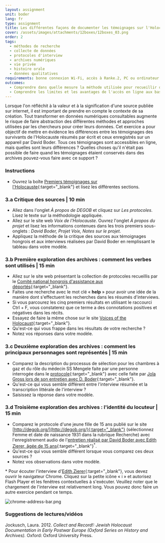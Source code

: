 ```yaml
---
layout: assignment
unit: boder
lang: fr
type: assignment
title: Les différentes façons de documenter les témoignages sur l'Holocauste
cover: /assets/images/attachments/12boxes/12boxes_03.png
order: 2
tags:
  - méthodes de recherche
  - collecte de données
  - protocoles d'interview
  - archives numériques
  - vie privée
  - histoire orale
  - données qualitatives
requirements: bonne connexion Wi-Fi, accès à Ranke.2, PC ou ordinateur portable, application installée sur le PC ou le portable permettant de visualiser des vidéos
outcomes:
  - Comprendre dans quelle mesure la méthode utilisée pour recueillir des données a un impact sur sa valeur informative pour les futurs chercheurs.
  - Comprendre les limites et les avantages de l'accès en ligne aux bases de données regroupant des récits personnels.
---
```


Lorsque l'on réfléchit à la valeur et à la signification d'une source publiée sur internet, il est important de prendre en compte le contexte de sa création. Tout transformer en données numériques consultables augmente le risque de faire abstraction des différentes méthodes et approches utilisées par les chercheurs pour créer leurs données. Cet exercice a pour objectif de mettre en évidence les différences entre les témoignages des survivants de l'Holocauste résumés par écrit et ceux enregistrés sur un appareil par David Boder. Tous ces témoignages sont accessibles en ligne, mais quelles sont leurs différences ? Quelles choses qu'il n'était pas possible de faire quand les témoignages étaient conservés dans des archives pouvez-vous faire avec ce support ?

<!-- more -->

<!-- briefing-student -->

### Instructions
<!-- section-contents -->

- Ouvrez la boîte [Premiers témoignages sur l'Holocauste](https://ranke2.uni.lu/klynt/fr/#Intro){:target="_blank"} et lisez les différentes sections.

<!-- section -->

### 3.a  Critique des sources | 10 min
<!-- section-contents -->

- Allez dans l'onglet _À propos de DEGOB_ et cliquez sur _Les protocoles_. Lisez le texte sur la méthodologie appliquée.
- Allez sur le site web _Voix de l'Holocauste_. Ouvrez l'onglet _À propos du projet_ et lisez les informations contenues dans les trois premiers sous-onglets : _David Boder, Projet Voix, Notes sur le projet_.
- Appliquez la méthode de la critique des sources aux témoignages hongrois et aux interviews réalisées par David Boder en remplissant le tableau dans votre modèle.

<!-- section -->

### 3.b  Première exploration des archives : comment les verbes sont utilisés | 15 min
<!-- section-contents -->

- Allez sur le site web présentant la collection de protocoles recueillis par le [Comité national hongrois d'assistance aux déportés](http://degob.org/){:target="_blank"}.
- Faites une recherche avec le mot clé « **help** » pour avoir une idée de la manière dont s'effectuent les recherches dans les résumés d'interviews.
- Si vous parcourez les cinq premiers résultats en utilisant le raccourci Ctrl + F, vous constaterez que ce terme a des connotations positives et négatives dans les récits.
- Essayez de faire la même chose sur le site [Voices of the Holocaust](http://voices.iit.edu/voices_project){:target="_blank"}.
- Qu'est-ce qui vous frappe dans les résultats de votre recherche ?
- Notez vos réponses dans votre modèle.

<!-- section -->

### 3.c  Deuxième exploration des archives : comment les principaux personnages sont représentés | 15 min
<!-- section-contents -->

- Comparez la description du processus de sélection pour les chambres à gaz et du rôle du médecin SS Mengele faite par une personne interrogée dans le [protocole](http://degob.org/index.php?showjk=131){:target="_blank"} avec celle faite par [Jola Gross lors de son entretien avec D. Boder](https://iit.aviaryplatform.com/r/2804x54p2z){:target="_blank"}.
- Qu'est-ce qui vous semble différent entre l'interview résumée et la transcription littérale de l'interview ?
- Saisissez la réponse dans votre modèle.

<!-- section -->

### 3.d  Troisième exploration des archives : l'identité du locuteur | 15 min
<!-- section-contents -->

- Comparez le protocole d'une jeune fille de 15 ans publié sur le site [http://degob.org/](http://degob.org/){:target="_blank"} (sélectionnez Femme et date de naissance 1931 dans la rubrique Recherche) avec l'enregistrement audio de l'[entretien réalisé par David Boder avec Edith Zierer, âgée de 15 ans](https://iit.aviaryplatform.com/r/0g3gx44z67){:target="_blank"}<sup>*</sup>.
- Qu'est-ce qui vous semble différent lorsque vous comparez ces deux sources ?
- Notez vos observations dans votre modèle.

\* Pour écouter l'interview d'[Edith Zierer](http://voices.iit.edu/audio?doc=ziererE){:target="_blank"}, vous devez ouvrir le navigateur Chrome. Cliquez sur la petite icône « i » et autorisez Flash Player et les fenêtres contextuelles à s'exécuter. Veuillez noter que le chargement de l'interview est relativement long. Vous pouvez donc faire un autre exercice pendant ce temps.

![chrome-address-bar.png](../../../assets/images/chrome-address-bar.png)

<!-- section -->

### Suggestions de lectures/vidéos
<!-- section-contents -->

Jockusch, Laura. 2012. _Collect and Record!: Jewish Holocaust Documentation in Early Postwar Europe (Oxford Series on History and Archives)._ Oxford: Oxford University Press.

<!-- briefing-teacher -->
